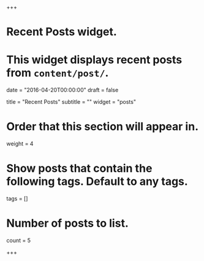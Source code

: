 +++
# Recent Posts widget.
# This widget displays recent posts from `content/post/`.

date = "2016-04-20T00:00:00"
draft = false

title = "Recent Posts"
subtitle = ""
widget = "posts"

# Order that this section will appear in.
weight = 4

# Show posts that contain the following tags. Default to any tags.
tags = []

# Number of posts to list.
count = 5

+++

